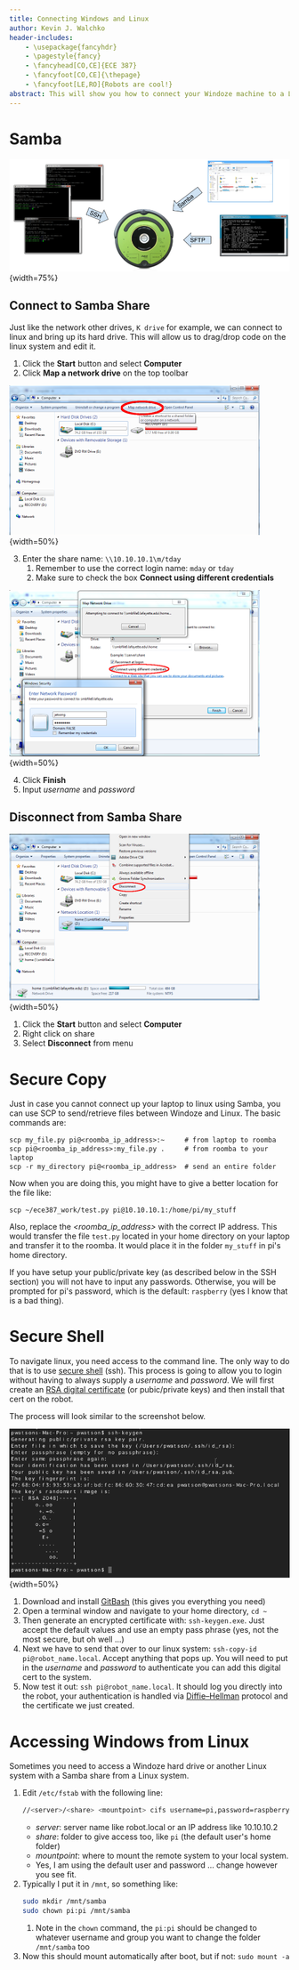 ```yaml
---
title: Connecting Windows and Linux
author: Kevin J. Walchko
header-includes:
    - \usepackage{fancyhdr}
    - \pagestyle{fancy}
    - \fancyhead[CO,CE]{ECE 387}
    - \fancyfoot[CO,CE]{\thepage}
    - \fancyfoot[LE,RO]{Robots are cool!}
abstract: This will show you how to connect your Windoze machine to a Linux/Unix system. You will need both file system access to edit files and command line access to run your python programs.
---
```


# Samba

![Different ways to connect to linux on the Roomba](pics/roomba_access.png){width=75%}

## Connect to Samba Share

Just like the network other drives, `K drive` for example, we can connect to
linux and bring up its hard drive. This will allow us to drag/drop code on
the linux system and edit it.

1. Click the **Start** button and select **Computer**
2. Click **Map a network drive** on the top toolbar

![Map the Drive](pics/mapDrive.png){width=50%}

3. Enter the share name: `\\10.10.10.1\m/tday`
    1. Remember to use the correct login name: `mday` or `tday`
    1. Make sure to check the box **Connect using different credentials**

![Make sure to login with different credentials: username: mday or tday, password: raspberry](pics/logOn.png){width=50%}

4. Click **Finish**
5. Input *username* and *password*

## Disconnect from Samba Share

![Disconnect the samba share](pics/disconnect.png){width=50%}

1. Click the **Start** button and select **Computer**
2. Right click on share
3. Select **Disconnect** from menu

# Secure Copy

Just in case you cannot connect up your laptop to linux using Samba, you can use
SCP to send/retrieve files between Windoze and Linux. The basic commands are:

    scp my_file.py pi@<roomba_ip_address>:~     # from laptop to roomba
    scp pi@<roomba_ip_address>:my_file.py .     # from roomba to your laptop
    scp -r my_directory pi@<roomba_ip_address>  # send an entire folder

Now when you are doing this, you might have to give a better location for the
file like:

    scp ~/ece387_work/test.py pi@10.10.10.1:/home/pi/my_stuff

Also, replace the *<roomba_ip_address>* with the correct IP address.
This would transfer the file `test.py` located in your home directory on your
laptop and transfer it to the roomba. It would place it in the folder `my_stuff`
in pi's home directory.

If you have setup your public/private key (as described below in the SSH section)
you will not have to input any passwords. Otherwise, you will be prompted for
pi's password, which is the default: `raspberry` (yes I know that is a bad thing).

# Secure Shell

To navigate linux, you need access to the command line. The only way to do that
is to use [secure shell](https://en.wikipedia.org/wiki/Secure_Shell) (ssh). This
process is going to allow you to login without
having to always supply a *username* and *password*. We will first create an
[RSA digital certificate](https://en.wikipedia.org/wiki/Public-key_cryptography)
(or pubic/private keys) and then install that cert on the robot.

The process will look similar to the screenshot below.

![Generate a public/private crypto key](pics/keygen.png){width=50%}

1. Download and install [GitBash](https://git-scm.com/downloads) (this gives you everything you need)
2. Open a terminal window and navigate to your home directory, `cd ~`
3. Then generate an encrypted certificate with: `ssh-keygen.exe`. Just accept
   the default values and use an empty pass phrase (yes, not the most secure, but oh well ...)
4. Next we have to send that over to our linux system: `ssh-copy-id pi@robot_name.local`.
   Accept anything that pops up. You will need to put in the *username* and *password*
   to authenticate you can add this digital cert to the system.
5. Now test it out: `ssh pi@robot_name.local`. It should log you directly into
   the robot, your authentication is handled via [Diffie–Hellman](https://en.wikipedia.org/wiki/Diffie%E2%80%93Hellman_key_exchange)
   protocol and the certificate we just created.

# Accessing Windows from Linux

Sometimes you need to access a Windoze hard drive or another Linux system with a  Samba share from a Linux system.

1. Edit `/etc/fstab` with the following line:
    ```bash
	//<server>/<share> <mountpoint> cifs username=pi,password=raspberry,defaults,users,auto 0 0
	```
    - *server*: server name like robot.local or an IP address like 10.10.10.2
    - *share*: folder to give access too, like `pi` (the default user's home folder)
    - *mountpoint*: where to mount the remote system to your local system.
    - Yes, I am using the default user and password ... change however you see fit.
1. Typically I put it in `/mnt`, so something like:
	```bash
	sudo mkdir /mnt/samba
	sudo chown pi:pi /mnt/samba      
	```
      1. Note in the `chown` command, the `pi:pi` should be changed to whatever username and
      group you want to change the folder `/mnt/samba` too
1. Now this should mount automatically after boot, but if not: `sudo mount -a`
